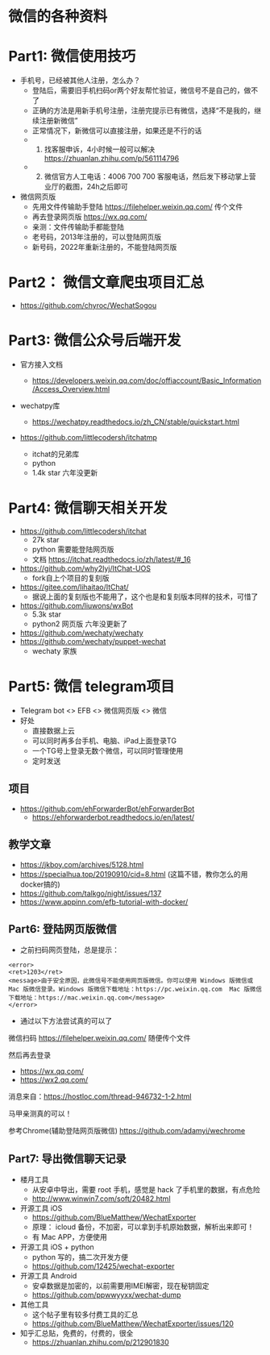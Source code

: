# 微信的各种资料

# Part1: 微信使用技巧
- 手机号，已经被其他人注册，怎么办？
  - 登陆后，需要旧手机扫码or两个好友帮忙验证，微信号不是自己的，做不了
  - 正确的方法是用新手机号注册，注册完提示已有微信，选择“不是我的，继续注册新微信”
  - 正常情况下，新微信可以直接注册，如果还是不行的话
  - 1. 找客服申诉，4小时候一般可以解决 https://zhuanlan.zhihu.com/p/561114796
  - 2. 微信官方人工电话：4006 700 700 客服电话，然后发下移动掌上营业厅的截图，24h之后即可
- 微信网页版
  - 先用文件传输助手登陆 https://filehelper.weixin.qq.com/ 传个文件
  - 再去登录网页版 https://wx.qq.com/
  - 亲测：文件传输助手都能登陆
  - 老号码，2013年注册的，可以登陆网页版
  - 新号码，2022年重新注册的，不能登陆网页版

# Part2： 微信文章爬虫项目汇总
- https://github.com/chyroc/WechatSogou

# Part3: 微信公众号后端开发

- 官方接入文档
  - https://developers.weixin.qq.com/doc/offiaccount/Basic_Information/Access_Overview.html
- wechatpy库
  - https://wechatpy.readthedocs.io/zh_CN/stable/quickstart.html 

- https://github.com/littlecodersh/itchatmp
  - itchat的兄弟库
  - python
  - 1.4k star 六年没更新 
  
# Part4: 微信聊天相关开发
- https://github.com/littlecodersh/itchat
  - 27k star
  - python 需要能登陆网页版
  - 文档 https://itchat.readthedocs.io/zh/latest/#_16
- https://github.com/why2lyj/ItChat-UOS
  - fork自上个项目的复刻版
- https://gitee.com/lihaitao/ItChat/
  - 据说上面的复刻版也不能用了，这个也是和复刻版本同样的技术，可惜了
- https://github.com/liuwons/wxBot
  - 5.3k star
  - python2 网页版 六年没更新了 
- https://github.com/wechaty/wechaty
- https://github.com/wechaty/puppet-wechat
  - wechaty 家族

# Part5: 微信 telegram项目
- Telegram bot <> EFB <> 微信网页版 <> 微信
- 好处
  - 直接数据上云
  - 可以同时再多台手机、电脑、iPad上面登录TG
  - 一个TG号上登录无数个微信，可以同时管理使用
  - 定时发送

## 项目
- https://github.com/ehForwarderBot/ehForwarderBot
  - https://ehforwarderbot.readthedocs.io/en/latest/
## 教学文章
- https://jkboy.com/archives/5128.html
- https://specialhua.top/20190910/cid=8.html (这篇不错，教你怎么的用docker搞的)
- https://github.com/talkgo/night/issues/137
- https://www.appinn.com/efb-tutorial-with-docker/

## Part6: 登陆网页版微信
- 之前扫码网页登陆，总是提示：
```
<error>
<ret>1203</ret>
<message>由于安全原因，此微信号不能使用网页版微信。你可以使用 Windows 版微信或 Mac 版微信登录。Windows 版微信下载地址：https://pc.weixin.qq.com  Mac 版微信下载地址：https://mac.weixin.qq.com</message>
</error>
```

- 通过以下方法尝试真的可以了

微信扫码 https://filehelper.weixin.qq.com/ 随便传个文件

然后再去登录 
- https://wx.qq.com/
- https://wx2.qq.com/

消息来自：https://hostloc.com/thread-946732-1-2.html

马甲亲测真的可以！

参考Chrome(辅助登陆网页版微信) https://github.com/adamyi/wechrome

## Part7: 导出微信聊天记录
- 楼月工具
  - 从安卓中导出，需要 root 手机，感觉是 hack 了手机里的数据，有点危险
  - http://www.winwin7.com/soft/20482.html
- 开源工具 iOS
  - https://github.com/BlueMatthew/WechatExporter
  - 原理： icloud 备份，不加密，可以拿到手机原始数据，解析出来即可！
  - 有 Mac APP，方便使用
- 开源工具 iOS + python
  - python 写的，搞二次开发方便
  - https://github.com/12425/wechat-exporter
- 开源工具 Android
  - 安卓数据是加密的，以前需要用IMEI解密，现在秘钥固定
  - https://github.com/ppwwyyxx/wechat-dump
- 其他工具
  - 这个帖子里有较多付费工具的汇总
  - https://github.com/BlueMatthew/WechatExporter/issues/120
- 知乎汇总贴，免费的，付费的，很全
  - https://zhuanlan.zhihu.com/p/212901830
